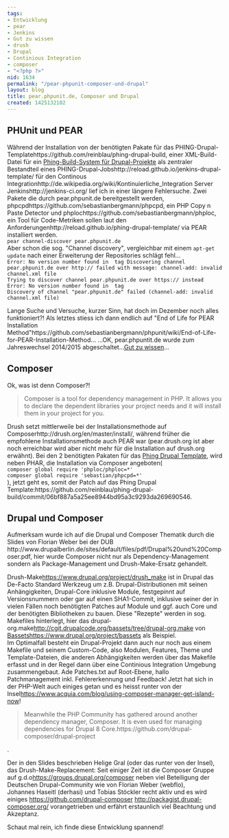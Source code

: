 ```yaml
---
tags:
- Entwicklung
- pear
- Jenkins
- Gut zu wissen
- drush
- Drupal
- Continious Integration
- composer
- "<?php ?>"
nid: 1634
permalink: "/pear-phpunit-composer-und-drupal"
layout: blog
title: pear.phpunit.de, Composer und Drupal
created: 1425132102
---
```

<h2>PHUnit und PEAR</h2>
<p>Während der Installation von der benötigten Pakate für das PHING-Drupal-Template<fn>https://github.com/reinblau/phing-drupal-build</fn>, einer XML-Build-Datei für ein <a href="https://github.com/reinblau/phing-drupal-build"> Phing-Build-System für Drupal-Projekte</a> als zentraler Bestandteil eines PHING-Drupal-Jobs<fn>http://reload.github.io/jenkins-drupal-template/</fn> für den Continous Integration<fn>http://de.wikipedia.org/wiki/Kontinuierliche_Integration</fn> Server Jenkins<fn>http://jenkins-ci.org/</fn> lief ich in einer längere Fehlersuche. Zwei Pakete die durch pear.phpunit.de bereitgestellt werden, phpcpd<fn>https://github.com/sebastianbergmann/phpcpd</fn>, ein PHP Copy n Paste Detector und phploc<fn>https://github.com/sebastianbergmann/phploc</fn>, ein Tool für Code-Metriken sollen laut den Anforderungen<fn>http://reload.github.io/phing-drupal-template/</fn> via PEAR installiert werden. 
<code>
pear channel-discover pear.phpunit.de 
</code> 
Aber schon die sog. "Channel discovery", vergleichbar mit einem <code>apt-get update</code> nach einer Erweiterung der Repositories schlägt fehl... 
<code>
Error: No version number found in <channel> tag Discovering channel pear.phpunit.de over http:// failed with message: channel-add: invalid channel.xml file 
Trying to discover channel pear.phpunit.de over https:// instead Error: No version number found in <channel> tag
Discovery of channel "pear.phpunit.de" failed (channel-add: invalid channel.xml file) </channel></channel>
</code>
</p><!--break-->
<p>Lange Suche und Versuche, kurzer Sinn, hat doch im Dezember noch alles funktioniert?! Als letztes stiess ich dann endlich auf "End of Life for PEAR Installation Method"<fn>https://github.com/sebastianbergmann/phpunit/wiki/End-of-Life-for-PEAR-Installation-Method</fn>... ...OK, pear.phpuntit.de wurde zum Jahreswechsel 2014/2015 abgeschaltet...<a href="/tags/gut-zu-wissen.html">Gut zu wissen</a>...</p>
<h2>Composer</h2>
<p>Ok, was ist denn Composer?!</p>
<blockquote>Composer is a tool for dependency management in PHP. It allows you to declare the dependent libraries your project needs and it will install them in your project for you.</blockquote>
<p>Drush setzt mittlerweile bei der Installationsmethode auf Composer<fn>http://drush.org/en/master/install/</fn>, während früher die empfohlene Installationsmethode auch PEAR war (pear.drush.org ist aber noch erreichbar wird aber nicht mehr für die Installation auf drush.org erwähnt). Bei den 2 benötigten Pakaten für das <a href="https://github.com/reinblau/phing-drupal-build">Phing Drupal Template</a>, wird neben PHAR, die Installation via Composer angeboten( 
<code>
composer global require 'phploc/phploc=*' 
composer global require 'sebastian/phpcpd=*' 
</code> 
), jetzt geht es, somit der Patch auf das Phing Drupal Template:<fn>https://github.com/reinblau/phing-drupal-build/commit/06bf887a5a25ee8944bd95a3c9293da269690546</fn>.</p>
<h2>Drupal und Composer</h2>
Aufmerksam wurde ich auf die Drupal und Composer Thematik durch die Slides von Florian Weber bei der DUB  <fn>http://www.drupalberlin.de/sites/default/files/pdf/Drupal%20und%20Composer.pdf</fn>, hier wurde Composer nicht nur als Dependency-Management sondern als Package-Management und Drush-Make-Ersatz gehandelt. 

Drush-Make<fn>https://www.drupal.org/project/drush_make</fn> ist in Drupal das De-Facto Standard Werkzeug um z.B. Drupal-Distributionen mit seinen Anhängigkeiten, Drupal-Core inklusive  Module, festgepinnt auf Versionsnummern oder gar auf einen SHA1-Commit, inklusive seiner der in vielen Fällen noch benötigten Patches auf Module und ggf. auch Core und der benötigten Bibliotheken zu bauen. Diese "Rezepte" werden in sog. Makefiles hinterlegt, hier das drupal-org.make<fn>http://cgit.drupalcode.org/bassets/tree/drupal-org.make</fn> von <a href="https://www.drupal.org/project/bassets">Bassets</a><fn>https://www.drupal.org/project/bassets</fn> als Beispiel.  
Im Optimalfall besteht ein Drupal-Projekt dann auch nur noch aus einem Makefile und seinem Custom-Code, also Modulen, Features, Theme und Template-Dateien, die anderen Abhängigkeiten werden über das Makefile erfasst und in der Regel dann über eine Continious Integration Umgebung zusammengebaut. 
Ade Patches.txt auf Root-Ebene, hallo Patchmanagement inkl. Fehlererkennung und Feedback! 
Jetzt hat sich in der PHP-Welt auch einiges getan und es heisst runter von der Insel<fn>https://www.acquia.com/blog/using-composer-manager-get-island-now</fn>!
<blockquote>
Meanwhile the PHP Community has gathered around another dependency manager, Composer. It is even used for managing dependencies for Drupal 8 Core.<fn>https://github.com/drupal-composer/drupal-project</fn>
</blockquote>.

Der in den Slides beschrieben Helige Gral (oder das runter von der Insel), das Drush-Make-Replacement: 
Seit einiger Zeit ist die Composer Gruppe auf g.d.o<fn>https://groups.drupal.org/composer</fn>&nbsp;neben viel Beteiligung der Deutschen Drupal-Community wie von Florian Weber (webflo), Johannes&nbsp;Haseitl (derhasi) und Tobias Stöckler recht aktiv und es wird einiges <fn>https://github.com/drupal-composer</fn> <fn>http://packagist.drupal-composer.org/</fn> vorangetrieben 
und erfährt erstaunlich viel Beachtung und Akzeptanz.

Schaut mal rein, ich finde diese Entwicklung spannend!

